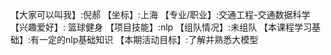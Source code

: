 【大家可以叫我】:倪郝
【坐标】:上海
【专业/职业】:交通工程-交通数据科学
【兴趣爱好】: 篮球健身
【项目技能】:nlp
【组队情况】:未组队
【本课程学习基础】:有一定的nlp基础知识
【本期活动目标】:了解并熟悉大模型
